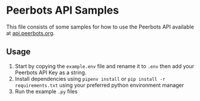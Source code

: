 # Peerbots API Samples

This file consists of some samples for how to use the Peerbots API available at [api.peerbots.org](api.peerbots.org).

## Usage

1. Start by copying the `example.env` file and rename it to `.env` then add your Peerbots API Key as a string.
2. Install dependencies using `pipenv install` or `pip install -r requirements.txt` using your preferred python environment manager
3. Run the example `.py` files
